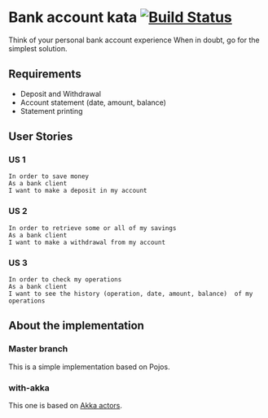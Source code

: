 # Bank account kata [![Build Status](https://travis-ci.org/fagossa/kata-java-bank.svg?branch=master)](https://travis-ci.org/fagossa/kata-java-bank)

Think of your personal bank account experience When in doubt, go for the simplest solution.
 
## Requirements

* Deposit and Withdrawal
* Account statement (date, amount, balance)
* Statement printing
 
## User Stories

### US 1

```
In order to save money
As a bank client
I want to make a deposit in my account
```

### US 2

```
In order to retrieve some or all of my savings
As a bank client
I want to make a withdrawal from my account
```

### US 3

```
In order to check my operations
As a bank client
I want to see the history (operation, date, amount, balance)  of my operations
```

## About the implementation

### Master branch

This is a simple implementation based on Pojos.

### with-akka

This one is based on [Akka actors](http://doc.akka.io/docs/akka/2.4.10/general/actors.html).
